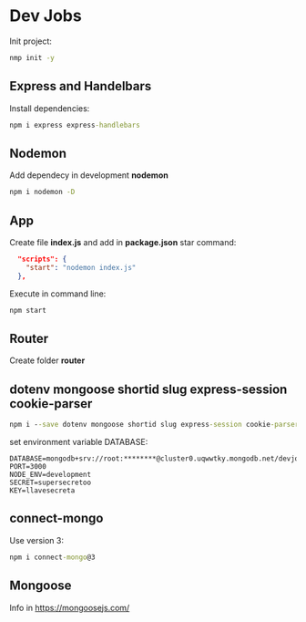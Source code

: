 # Dev Jobs

Init project:

```cmd
nmp init -y
```

## Express  and Handelbars

Install dependencies:

```cmd
npm i express express-handlebars
```

## Nodemon

Add dependecy in development **nodemon**

```cmd
npm i nodemon -D
```

## App

Create file **index.js** and add in **package.json** star command:

```json
  "scripts": {
    "start": "nodemon index.js"
  },
```

Execute in command line:

```cmd
npm start
```

## Router

Create folder **router**

## dotenv  mongoose shortid slug express-session cookie-parser

```cmd
npm i --save dotenv mongoose shortid slug express-session cookie-parser
```

set environment variable DATABASE:

```properties
DATABASE=mongodb+srv://root:********@cluster0.uqwwtky.mongodb.net/devjobs
PORT=3000
NODE_ENV=development
SECRET=supersecretoo
KEY=llavesecreta
```

## connect-mongo

Use version 3:
```cmd
npm i connect-mongo@3
```
## Mongoose

Info in https://mongoosejs.com/

